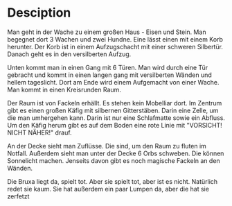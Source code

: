# Desciption

Man geht in der Wache zu einem großen Haus - Eisen und Stein. Man begegnet dort 3 Wachen und zwei Hundne. Eine lässt einen mit einem Korb herunter. Der Korb ist in einem Aufzugschacht mit einer schweren Silbertür. Danach geht es in den versilberten Aufzug.

Unten kommt man in einen Gang mit 6 Türen. Man wird durch eine Tür gebracht und kommt in einen langen gang mit versilberten Wänden und hellem tageslicht. Dort am Ende wird einem Aufgemacht von einer Wache. Man kommt in einen Kreisrunden Raum.

Der Raum ist von Fackeln erhällt. Es stehen kein Mobelliar dort. Im Zentrum gibt es einen großen Käfig mit silbernen Gitterstäben. Darin eine Zelle, um die man umhergehen kann. Darin ist nur eine Schlafmatte sowie ein Abfluss. Um den Käfig herum gibt es auf dem Boden eine rote Linie mit "VORSICHT! NICHT NÄHER!" drauf.

An der Decke sieht man Zuflüsse. Die sind, um den Raum zu fluten im Notfall. Außerdem sieht man unter der Decke 6 Orbs schweben. Die können Sonnelicht machen. Jenseits davon gibt es noch magische Fackeln an den Wänden.

Die Bruxa liegt da, spielt tot. Aber sie spielt tot, aber ist es nicht. Natürlich redet sie kaum. Sie hat außerdem ein paar Lumpen da, aber die hat sie zerfetzt